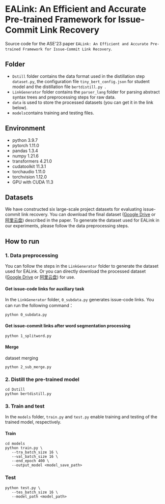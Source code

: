 # EALink: An Efficient and Accurate Pre-trained Framework for Issue-Commit Link Recovery
Source code for the ASE'23 paper ``EALink: An Efficient and Accurate Pre-trained Framework for Issue-Commit Link Recovery``.

## Folder
- ```Dstill``` folder contains the data format used in the distillation step ```dataset.py```, the configuration file ```tiny_bert_config.json``` for student model and the distillation file  ```bertdistill.py ```.
- ```LinkGenerator``` folder contains the ```parser_lang``` folder for parsing abstract syntax trees and preprocessing steps for raw data.
- ```data``` is used to store the processed datasets (you can get it in the link below).
- ```models```contains training and testing files.

## Environment
* python 3.9.7
* pytorch 1.11.0
* pandas 1.3.4
* numpy 1.21.6
* transformers 4.21.0
* cudatoolkit 11.3.1
* torchaudio 1.11.0
* torchvision 1.12.0
* GPU with CUDA 11.3

## Datasets
We have constructed six large-scale project datasets for evaluating issue-commit link recovery. You can download the final dataset ([Google Drive](https://drive.google.com/drive/folders/1coZbAtOYGPVQQdjf2MnykMFpfLyhw1JZ) or [阿里云盘](https://www.aliyundrive.com/s/V9zjsPJLQLd)) described in the paper. To generate the dataset used for EALink in our experiments, please follow the data preprocessing steps.

## How to run
 
### 1. Data preprocessing

You can follow the steps in the `LinkGenerator` folder to generate the dataset used for EALink. Or you can directly download the processed dataset ([Google Drive](https://drive.google.com/drive/folders/1c-HkdL7xaKm9OYMlXYyxSVlw3ywnqhXA) or [阿里云盘](https://www.aliyundrive.com/s/2rKTLs7mTUe)) for use.

#### Get issue-code links for auxiliary task
In the `LinkGenerator` folder, `0_subdata.py` generates issue-code links. You can run the following command：
```
python 0_subdata.py
```
#### Get issue-commit links after word segmentation processing
```
python 1_splitword.py
```
#### Merge
dataset merging
```
python 2_sub_merge.py
```
### 2. Distill the pre-trained model
```
cd Dstill
python bertdistill.py
```
### 3. Train and test
In the `models` folder, `train.py` and `test.py` enable training and testing of the trained model, respectively.

#### Train
```
cd models
python train.py \
   --tra_batch_size 16 \
   --val_batch_size 16 \
   --end_epoch 400 \
   --output_model <model_save_path> 
```
### Test
```
python test.py \
   --tes_batch_size 16 \
   --model_path <model_path> 
```
